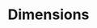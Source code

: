 ---
bigquery: https://console.cloud.google.com/bigquery?p=covid-19-dimensions-ai&page=table&d=data&t=publications
contributors: Digital Science, https://www.digital-science.com/
cost: Free for personal, non-commercial use.
description: Dimensions contains more than 100 million publications, ranging from
  articles published in scholarly journals, books and book chapters, to preprints
  and conference proceedings. All publications are contextualized with linked data
  sets, funding, publications, patents, clinical trials, and policy documents. You
  can also view associated categories, funders, institutions, and researcher profiles.
documentation: https://docs.dimensions.ai/bigquery/index.html
last_edit: Mon, 04 Apr 2022 19:04:00 GMT
location: https://www.dimensions.ai/products/free/
maintained_by: Digital Science, https://www.digital-science.com/
schema_fields: '[''authors'', ''original_assignee'', ''arxiv_id'', ''associated_publication_id'',
  ''labels'', ''conference'', ''date_print'', ''mesh_terms'', ''relationships'', ''links'',
  ''citation_string'', ''filing_year'', ''research_org_city_names'', ''license'',
  ''family_members_ids'', ''resulting_publication_ids'', ''date_online'', ''acknowledgements'',
  ''reference_ids'', ''research_org_country_names'', ''start_date'', ''altmetrics'',
  ''associated_grant_ids'', ''jurisdiction'', ''research_org_state_names'', ''categories'',
  ''funder_org_countries'', ''issue'', ''type'', ''end_year'', ''funding_amount'',
  ''name'', ''types'', ''original_title'', ''expiration_year'', ''supporting_grant_ids'',
  ''legal_events'', ''external_ids'', ''pmcid'', ''established'', ''book_series_title'',
  ''funding_gbp'', ''publication_year'', ''brief_title'', ''kind'', ''volume'', ''source_id'',
  ''original_assignee_orgs'', ''associated_publication_pmid'', ''id'', ''doi'', ''linkout'',
  ''organisation_details'', ''category_bra'', ''category_rcdc'', ''repository_name'',
  ''citations_count'', ''funding_aud'', ''family_count'', ''isbn'', ''inventor_names'',
  ''open_access_categories_v2'', ''parent_id'', ''language'', ''email_address'', ''status'',
  ''ipcr'', ''eisbn'', ''metrics'', ''date_modified'', ''editors'', ''clinical_trial_ids'',
  ''aliases'', ''priority_date'', ''interventions'', ''date_inserted'', ''citations'',
  ''cited_by_ids'', ''acronym'', ''embargo_date'', ''research_org_cities'', ''assignee_countries'',
  ''date_imported_gbq'', ''category_uoa'', ''original_abstract'', ''assignee_orgs'',
  ''funding_eur'', ''current_assignee_orgs'', ''pages'', ''granted_date'', ''category_icrp_ct'',
  ''category_hrcs_hc'', ''date'', ''funding_currency'', ''priority_year'', ''wikipedia_url'',
  ''end_date'', ''phase'', ''funding_cad'', ''original_assignee_countries'', ''proceedings_title'',
  ''journal'', ''address'', ''current_assignee'', ''grant_number'', ''funder_org_acronyms'',
  ''funder_org_state_codes'', ''acronyms'', ''abstract'', ''cpc'', ''concepts'', ''researcher_ids'',
  ''conditions'', ''funder_orgs'', ''funding_jpy'', ''filing_date'', ''category_hrcs_rac'',
  ''category_for'', ''research_org_countries'', ''funding_details'', ''title'', ''active_years'',
  ''year'', ''granted_year'', ''publication_date'', ''category_icrp_cso'', ''date_normal'',
  ''funder_org'', ''publisher'', ''registry'', ''current_assignee_countries'', ''created_date'',
  ''research_orgs'', ''book_title'', ''associated_publication_arxiv_id'', ''resulting_publication_doi'',
  ''mesh_headings'', ''pmid'', ''filing_status'', ''subtitles'', ''family_id'', ''application_number'',
  ''expiration_date'', ''start_year'', ''journal_lists'', ''funding_usd'', ''patent_ids'',
  ''funder_countries'', ''repository_url'', ''foa_number'', ''open_access_categories'',
  ''repository_id'', ''investigators'', ''gender'', ''publication_ids'', ''category_sdg'',
  ''research_org_state_codes'', ''funder_org_cities'', ''associated_publication_doi'',
  ''legal_status'', ''category_hra'', ''description'', ''funding_cny'', ''funding_chf'',
  ''funding_nzd'']'
shortname: dimensions
tags:
- scholarly literature
- patents
- funding
- clinical trials
- academic profiles
terms_of_use: 'Use of both the Dimensions COVID-19 dataset and full Dimensions dataset
  are subject to the Dimensions Terms of use: https://www.dimensions.ai/policies-terms-legal '
title: Dimensions
uuid: dcff88bd-fe6b-4fdb-8159-809bf9d7bc1c
---